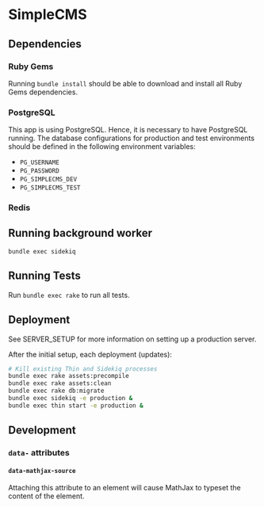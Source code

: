 # SimpleCMS
## Dependencies
### Ruby Gems
Running `bundle install` should be able to download and install all Ruby Gems dependencies.

### PostgreSQL
This app is using PostgreSQL. Hence, it is necessary to have PostgreSQL running. The database configurations for production and test environments should be defined in the following environment variables:

- `PG_USERNAME`
- `PG_PASSWORD`
- `PG_SIMPLECMS_DEV`
- `PG_SIMPLECMS_TEST`

### Redis

## Running background worker
`bundle exec sidekiq`

## Running Tests
Run `bundle exec rake` to run all tests.

## Deployment
See SERVER_SETUP for more information on setting up a production server.

After the initial setup, each deployment (updates):
```bash
# Kill existing Thin and Sidekiq processes
bundle exec rake assets:precompile
bundle exec rake assets:clean
bundle exec rake db:migrate
bundle exec sidekiq -e production &
bundle exec thin start -e production &
```

## Development
### `data-` attributes
#### `data-mathjax-source`
Attaching this attribute to an element will cause MathJax to typeset the content of the element.
